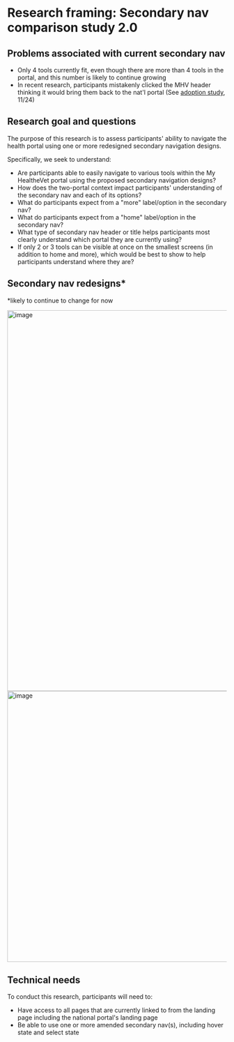 # Research framing: Secondary nav comparison study 2.0
## Problems associated with current secondary nav
- Only 4 tools currently fit, even though there are more than 4 tools in the portal, and this number is likely to continue growing
- In recent research, participants mistakenly clicked the MHV header thinking it would bring them back to the nat'l portal (See [adoption study](https://github.com/department-of-veterans-affairs/va.gov-team/tree/master/products/health-care/digital-health-modernization/mhv-to-va.gov/research/adoption-study), 11/24)

## Research goal and questions
The purpose of this research is to assess participants' ability to navigate the health portal using one or more redesigned secondary navigation designs.

Specifically, we seek to understand:
- Are participants able to easily navigate to various tools within the My HealtheVet portal using the proposed secondary navigation designs?
- How does the two-portal context impact participants' understanding of the secondary nav and each of its options?
- What do participants expect from a "more" label/option in the secondary nav?
- What do participants expect from a "home" label/option in the secondary nav?
- What type of secondary nav header or title helps participants most clearly understand which portal they are currently using?
- If only 2 or 3 tools can be visible at once on the smallest screens (in addition to home and more), which would be best to show to help participants understand where they are?

## Secondary nav redesigns*
*likely to continue to change for now

<img width="874" alt="image" src="https://github.com/user-attachments/assets/faab6aca-10c6-4298-b289-f818303a5154" />
<img width="622" alt="image" src="https://github.com/user-attachments/assets/f4471114-413e-4a3a-b2ea-3371b155ce16" />

## Technical needs
To conduct this research, participants will need to:
- Have access to all pages that are currently linked to from the landing page including the national portal's landing page
- Be able to use one or more amended secondary nav(s), including hover state and select state
